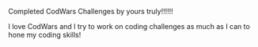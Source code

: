 Completed CodWars Challenges by yours truly!!!!!!

I love CodWars and I try to work on coding challenges as much as I can to hone my coding skills! 